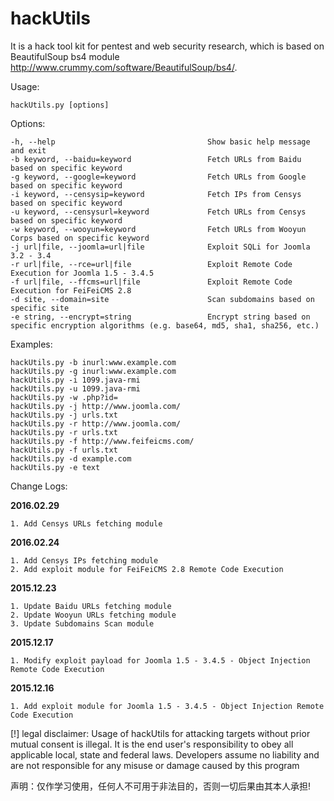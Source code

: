 # hackUtils
It is a hack tool kit for pentest and web security research, which is based on BeautifulSoup bs4 module http://www.crummy.com/software/BeautifulSoup/bs4/. 

Usage: 

    hackUtils.py [options]

Options:

    -h, --help                                  Show basic help message and exit
    -b keyword, --baidu=keyword                 Fetch URLs from Baidu based on specific keyword
    -g keyword, --google=keyword                Fetch URLs from Google based on specific keyword
    -i keyword, --censysip=keyword              Fetch IPs from Censys based on specific keyword
    -u keyword, --censysurl=keyword             Fetch URLs from Censys based on specific keyword
    -w keyword, --wooyun=keyword                Fetch URLs from Wooyun Corps based on specific keyword
    -j url|file, --joomla=url|file              Exploit SQLi for Joomla 3.2 - 3.4
    -r url|file, --rce=url|file                 Exploit Remote Code Execution for Joomla 1.5 - 3.4.5
    -f url|file, --ffcms=url|file               Exploit Remote Code Execution for FeiFeiCMS 2.8
    -d site, --domain=site                      Scan subdomains based on specific site
    -e string, --encrypt=string                 Encrypt string based on specific encryption algorithms (e.g. base64, md5, sha1, sha256, etc.)


Examples:

    hackUtils.py -b inurl:www.example.com
    hackUtils.py -g inurl:www.example.com
    hackUtils.py -i 1099.java-rmi
    hackUtils.py -u 1099.java-rmi
    hackUtils.py -w .php?id=
    hackUtils.py -j http://www.joomla.com/
    hackUtils.py -j urls.txt
    hackUtils.py -r http://www.joomla.com/
    hackUtils.py -r urls.txt
    hackUtils.py -f http://www.feifeicms.com/
    hackUtils.py -f urls.txt
    hackUtils.py -d example.com
    hackUtils.py -e text

Change Logs:

****2016.02.29****

    1. Add Censys URLs fetching module

****2016.02.24****

    1. Add Censys IPs fetching module
    2. Add exploit module for FeiFeiCMS 2.8 Remote Code Execution

****2015.12.23****

    1. Update Baidu URLs fetching module
    2. Update Wooyun URLs fetching module
    3. Update Subdomains Scan module

****2015.12.17****

    1. Modify exploit payload for Joomla 1.5 - 3.4.5 - Object Injection Remote Code Execution

****2015.12.16****

    1. Add exploit module for Joomla 1.5 - 3.4.5 - Object Injection Remote Code Execution

[!] legal disclaimer: Usage of hackUtils for attacking targets without prior mutual consent is illegal. It is the end user's responsibility to obey all applicable local, state and federal laws. Developers assume no liability and are not responsible for any misuse or damage caused by this program

声明：仅作学习使用，任何人不可用于非法目的，否则一切后果由其本人承担!
